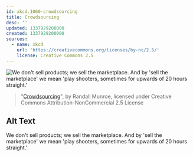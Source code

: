```yaml
---
id: xkcd.1060-crowdsourcing
title: Crowdsourcing
desc: ''
updated: 1337929200000
created: 1337929200000
sources:
  - name: xkcd
    url: 'https://creativecommons.org/licenses/by-nc/2.5/'
    license: Creative Commons 2.5
---
```

![We don't sell products; we sell the marketplace. And by 'sell the marketplace' we mean 'play shooters, sometimes for upwards of 20 hours straight.'](https://imgs.xkcd.com/comics/crowdsourcing.png)
> "[Crowdsourcing](https://xkcd.com/1060/)", by Randall Munroe, licensed under Creative Commons Attribution-NonCommercial 2.5 License

## Alt Text
We don't sell products; we sell the marketplace. And by 'sell the marketplace' we mean 'play shooters, sometimes for upwards of 20 hours straight.'
